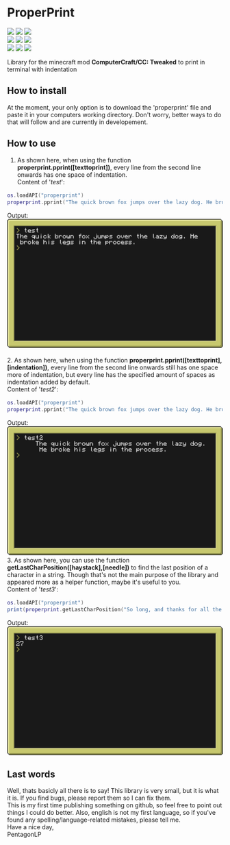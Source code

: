 # ProperPrint
<img src="https://img.shields.io/badge/project%20stage-alpha-yellow"/>
<img src="https://img.shields.io/github/license/PentagonLP/properprint"/>
<img src="https://img.shields.io/github/issues/PentagonLP/properprint"/><br>
<img src="https://img.shields.io/github/contributors/PentagonLP/properprint"/>
<img src="https://img.shields.io/github/commit-activity/m/PentagonLP/properprint"/>
<img src="https://img.shields.io/github/last-commit/PentagonLP/properprint"/><br>
<img src="https://img.shields.io/github/languages/code-size/PentagonLP/properprint"/>
<img src="https://img.shields.io/github/directory-file-count/PentagonLP/properprint"/>
<img src="https://img.shields.io/github/languages/count/PentagonLP/properprint"/><br>

Library for the minecraft mod **ComputerCraft/CC: Tweaked** to print in terminal with indentation  

## How to install 
At the moment, your only option is to download the 'properprint' file and paste it in your computers working directory. Don't worry, better ways to do that will follow and are currently in developement.

## How to use
1. As shown here, when using the function **properprint.pprint([texttoprint])**, every line from the second line onwards has one space of indentation.
<br>Content of '*test*':
```lua
os.loadAPI("properprint")
properprint.pprint("The quick brown fox jumps over the lazy dog. He broke his legs in the process.")
```
Output:
<br><img
    alt="test1"
    src="https://raw.githubusercontent.com/PentagonLP/properprint/main/img/properprint_test.png"
/><br>  
2. As shown here, when using the function **properprint.pprint([texttoprint],[indentation])**, every line from the second line onwards still has one space more of indentation, but every line has the specified amount of spaces as indentation added by default.
<br>Content of '*test2*':
```lua
os.loadAPI("properprint")
properprint.pprint("The quick brown fox jumps over the lazy dog. He broke his legs in the process.",5)
```
Output:
<br><img
    alt="test2"
    src="https://raw.githubusercontent.com/PentagonLP/properprint/main/img/properprint_test2.png"
/><br>
3. As shown here, you can use the function **getLastCharPosition([haystack],[needle])** to find the last position of a character in a string. Though that's not the main purpose of the library and appeared more as a helper function, maybe it's useful to you.
<br>Content of '*test3*':
```lua
os.loadAPI("properprint")
print(properprint.getLastCharPosition("So long, and thanks for all the fish!","l"))
```
Output:
<br><img
    alt="test2"
    src="https://raw.githubusercontent.com/PentagonLP/properprint/main/img/properprint_test3.png"
/><br>
## Last words
Well, thats basicly all there is to say! This library is very small, but it is what it is. If you find bugs, please report them so I can fix them.  
This is my first time publishing something on github, so feel free to point out things I could do better. Also, english is not my first language, so if you've found any spelling/language-related mistakes, please tell me.  
Have a nice day,  
PentagonLP